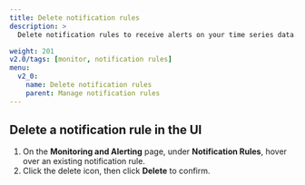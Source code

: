 ```yaml
---
title: Delete notification rules
description: >
  Delete notification rules to receive alerts on your time series data.

weight: 201
v2.0/tags: [monitor, notification rules]
menu:
  v2_0:
    name: Delete notification rules
    parent: Manage notification rules
---
```


## Delete a notification rule in the UI

1. On the **Monitoring and Alerting** page, under **Notification Rules**, hover over an existing notification rule.
2. Click the delete icon, then click **Delete** to confirm.
